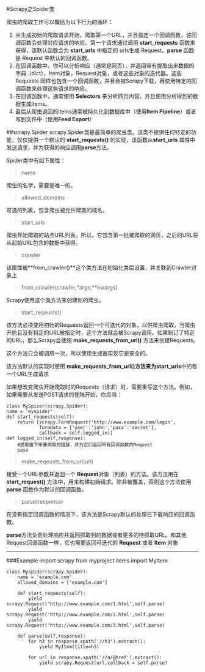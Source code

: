#Scrapy之Spider类

爬虫的爬取工作可以概括为以下行为的循环：

1. 从生成初始的爬取请求开始，爬取第一个URL，并且指定一个回调函数，该回调函数会处理对应请求的响应。第一个请求通过调用 **start\_requests** 函数来获得，该默认函数会为 **start_urls** 中指定的 urls生成 Request。**parse** 函数是 Request 中默认的回调函数。
2. 在回调函数中，你可以分析响应（通常是网页），并返回带有提取出来数据的字典（dict），Item对象，Request对象，或者这些对象的迭代器。这些 Requests 同样也包含一个回调函数，并且会被Scrapy下载，再使用特定的回调函数来处理这些请求的响应。
3. 在回调函数中，通常使用 **Selectors** 来分析网页内容，并且使用分析得到的数据生成items。
4. 最后从爬虫返回的items通常被持久化到数据库中（使用**Item Pipeline**）或者写到文件中（使用**Feed Export**）

##scrapy.Spider
scrapy.Spider类是最简单的爬虫类。该类不提供任何特定的功能，仅仅提供一个默认的 **start\_requests()** 的实现，该函数从**start_urls** 属性中发送请求，并为获得的响应调用**parse**方法。

Spider类中有如下属性：
> name

爬虫的名字，需要是唯一的。
> allowed\_domains
 
可选的列表，包含爬虫被允许爬取的域名。
> start\_urls

爬虫开始爬取的站点URL列表。所以，它包含第一批被爬取的网页，之后的URL将从起始URL包含的数据中获得。

> crawler

该属性被**from\_crawler()**这个类方法在初始化类后设置，并关联到Crawler对象上
> from\_crawler(crawler,\*args,\*\*kwargs)

Scrapy使用这个类方法来创建你的爬虫。
> start\_reqeusts()

该方法必须使用初始的Requests返回一个可迭代的对象，以供爬虫爬取。当爬虫开启且没有特定的URL被指定时，这个方法就会被Scrapy调用。如果制订了特定的URL，那么Scrapy会使用 **make\_requests\_from\_url()** 方法来创建Requests。

这个方法只会被调用一次，所以使用生成器实现它是安全的。

该方法默认的实现时使用 **make\_requests\_from\_url()**方法来为**start\_urls**中的每一个URL生成请求

如果想改变爬虫开始爬取时的Requests（请求）时，需要重写这个方法。例如，如果需要从发送POST请求的登陆开始，你应当：

	class MySpiser(scrapy.Spider):
	name = 'myspider'
	def start_requests(self):
		return [scrapy.FormRequest('http://www.example.com/login',
				formdata = {'user':'john','pass':'secret'},
				callback = self.logged_in)]
	def logged_in(self,response):
		#提取接下来要爬取的链接，并为它们返回带有回调函数的Request
		pass
>make\_reqeusts\_from\_url(url)

接受一个URL参数并返回一个 **Request**对象（列表）的方法。该方法用在**start_request()** 方法中，用来构建初始请求。除非被覆盖，否则这个方法使用 **parse** 函数作为默认的回调函数。
>parse(response)

在没有指定回调函数的情况下，该方法是Scrapy默认的处理已下载响应的回调函数。

**parse**方法负责处理响应并返回抓取到的数据或者更多的待抓取URL。和其他Request回调函数一样，它也需要返回可迭代的 **Request** 或者 **Item** 对象

----------

###Example
	import scrapy
	from myproject.items import MyItem

	class Myspider(scrapy.Spider):
		name = 'example.com'
		allowed_domains = ['example.com']
		
		def start_requests(self):
			yield scrapy.Request('http://www.example.com/1.html',self.parse)
			yield scrapy.Request('http://www.example.com/2.html',self.parse)
			yield scrapy.Request('http://www.example.com/3.html',self.parse)

		def parse(self,response):
			for h3 in response.xpath('//h3').extract():
				yield MyItem(title=h3)
			
			for url in response.xpath('//a/@href').extract():
				yield scrapy.Request(url,callback = self.parse)
